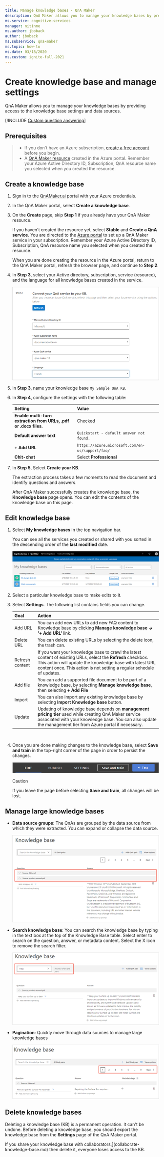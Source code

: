 ```yaml
---
title: Manage knowledge bases - QnA Maker
description: QnA Maker allows you to manage your knowledge bases by providing access to the knowledge base settings and content.
ms.service: cognitive-services
manager: nitinme
ms.author: jboback
author: jboback
ms.subservice: qna-maker
ms.topic: how-to
ms.date: 03/18/2020
ms.custom: ignite-fall-2021
---
```


# Create knowledge base and manage settings

QnA Maker allows you to manage your knowledge bases by providing access to the knowledge base settings and data sources.

[!INCLUDE [Custom question answering](../includes/new-version.md)]

## Prerequisites

> * If you don't have an Azure subscription, [create a free account](https://azure.microsoft.com/free/cognitive-services/) before you begin.
> * A [QnA Maker resource](https://portal.azure.com/#create/Microsoft.CognitiveServicesQnAMaker) created in the Azure portal. Remember your Azure Active Directory ID, Subscription, QnA resource name you selected when you created the resource.

## Create a knowledge base

1. Sign in to the [QnAMaker.ai](https://QnAMaker.ai) portal with your Azure credentials.

1. In the QnA Maker portal, select **Create a knowledge base**.

1. On the **Create** page, skip **Step 1** if you already have your QnA Maker resource.

    If you haven't created the resource yet, select **Stable** and **Create a QnA service**. You are directed to the [Azure portal](https://portal.azure.com/#create/Microsoft.CognitiveServicesQnAMaker) to set up a QnA Maker service in your subscription. Remember your Azure Active Directory ID, Subscription, QnA resource name you selected when you created the resource.

    When you are done creating the resource in the Azure portal, return to the QnA Maker portal, refresh the browser page, and continue to **Step 2**.

1. In **Step 3**, select your Active directory, subscription, service (resource), and the language for all knowledge bases created in the service.

   ![Screenshot of selecting a QnA Maker service knowledge base](../media/qnamaker-quickstart-kb/qnaservice-selection.png)

1. In **Step 3**, name your knowledge base `My Sample QnA KB`.

1. In **Step 4**, configure the settings with the following table:
    
    |Setting|Value|
    |--|--|
    |**Enable multi-turn extraction from URLs, .pdf or .docx files.**|Checked|
    |**Default answer text**| `Quickstart - default answer not found.`|
    |**+ Add URL**|`https://azure.microsoft.com/en-us/support/faq/`|
    |**Chit-chat**|Select **Professional**|  


1. In **Step 5**, Select **Create your KB**.

    The extraction process takes a few moments to read the document and identify questions and answers.

    After QnA Maker successfully creates the knowledge base, the **Knowledge base** page opens. You can edit the contents of the knowledge base on this page.

## Edit knowledge base

1.  Select **My knowledge bases** in the top navigation bar.

       You can see all the services you created or shared with you sorted in the descending order of the **last modified** date.

       ![My Knowledge Bases](../media/qnamaker-how-to-edit-kb/my-kbs.png)

1. Select a particular knowledge base to make edits to it.

1.  Select **Settings**. The following list contains fields you can change.

       |Goal|Action|
       |--|--|
       |Add URL|You can add new URLs to add new FAQ content to Knowledge base by clicking **Manage knowledge base -> '+ Add URL'** link.|
       |Delete URL|You can delete existing URLs by selecting the delete icon, the trash can.|
       |Refresh content|If you want your knowledge base to crawl the latest content of existing URLs, select the **Refresh** checkbox. This action will update the knowledge base with latest URL content once. This action is not setting a regular schedule of updates.|
       |Add file|You can add a supported file document to be part of a knowledge base, by selecting **Manage knowledge base**, then selecting **+ Add File**|
    |Import|You can also import any existing knowledge base by selecting **Import Knowledge base** button. |
    |Update|Updating of knowledge base depends on **management pricing tier** used while creating QnA Maker service associated with your knowledge base. You can also update the management tier from Azure portal if necessary.

    <br/>
  1. Once you are done making changes to the knowledge base, select **Save and train** in the top-right corner of the page in order to persist the changes.

       ![Save and Train](../media/qnamaker-how-to-edit-kb/save-and-train.png)

       >[!CAUTION]
       >If you leave the page before selecting **Save and train**, all changes will be lost.

## Manage large knowledge bases

* **Data source groups**: The QnAs are grouped by the data source from which they were extracted. You can expand or collapse the data source.

    ![Use the QnA Maker data source bar to collapse and expand data source questions and answers](../media/qnamaker-how-to-edit-kb/data-source-grouping.png)

* **Search knowledge base**: You can search the knowledge base by typing in the text box at the top of the Knowledge Base table. Select enter to search on the question, answer, or metadata content. Select the X icon to remove the search filter.

    ![Use the QnA Maker search box above the questions and answers to reduce the view to only filter-matching items](../media/qnamaker-how-to-edit-kb/search-paginate-group.png)

* **Pagination**: Quickly move through data sources to manage large knowledge bases

    ![Use the QnA Maker pagination features above the questions and answers to move through pages of questions and answers](../media/qnamaker-how-to-edit-kb/pagination.png)

## Delete knowledge bases

Deleting a knowledge base (KB) is a permanent operation. It can't be undone. Before deleting a knowledge base, you should export the knowledge base from the **Settings** page of the QnA Maker portal.

If you share your knowledge base with collaborators,](collaborate-knowledge-base.md) then delete it, everyone loses access to the KB.
